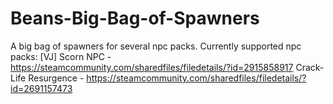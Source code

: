 # Beans-Big-Bag-of-Spawners
A big bag of spawners for several npc packs.
Currently supported npc packs:
[VJ] Scorn NPC - https://steamcommunity.com/sharedfiles/filedetails/?id=2915858917
Crack-Life Resurgence - https://steamcommunity.com/sharedfiles/filedetails/?id=2691157473

